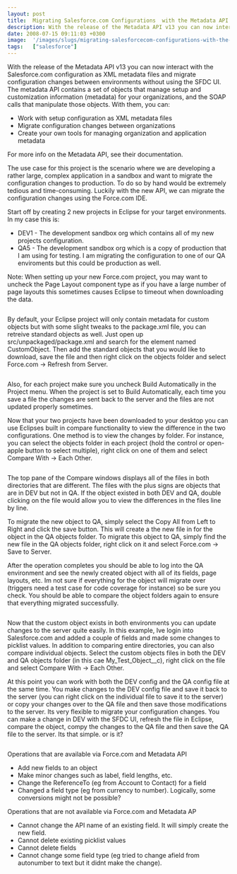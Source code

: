 ```yaml
---
layout: post
title:  Migrating Salesforce.com Configurations  with the Metadata API & Force.com Migration Tool
description: With the release of the Metadata API v13 you can now interact with the Salesforce.com configuration as XML metadata files and migrate configuration changes between environments without using the SFDC UI. The metadata API contains a set of objects that manage setup and customization information (metadata) for your organizations, and the SOAP calls that manipulate those objects. With them, you can- * Work with setup configuration as XML metadata files  * Migrate configuration changes between organ
date: 2008-07-15 09:11:03 +0300
image:  '/images/slugs/migrating-salesforcecom-configurations-with-the-metadata-api-forcecom-migration-tool.jpg'
tags:   ["salesforce"]
---
```

<p>With the release of the Metadata API v13 you can now interact with the Salesforce.com configuration as XML metadata files and migrate configuration changes between environments without using the SFDC UI. The metadata API contains a set of objects that manage setup and customization information (metadata) for your organizations, and the SOAP calls that manipulate those objects. With them, you can:</p>
<ul>
 <li>Work with setup configuration as XML metadata files</li>
 <li>Migrate configuration changes between organizations</li>
 <li>Create your own tools for managing organization and application metadata</li>
</ul>
For more info on the Metadata API, see their documentation.
<p>The use case for this project is the scenario where we are developing a rather large, complex application in a sandbox and want to migrate the configuration changes to production. To do so by hand would be extremely tedious and time-consuming. Luckily with the new API, we can migrate the configuration changes using the Force.com IDE.</p>
<p>Start off by creating 2 new projects in Eclipse for your target environments. In my case this is:</p>
<ul>
 <li>DEV1 - The development sandbox org which contains all of my new projects configuration.</li>
 <li>QA5 - The development sandbox org which is a copy of production that I am using for testing. I am migrating the configuration to one of our QA enviroments but this could be production as well.</li>
</ul>
Note: When setting up your new Force.com project, you may want to uncheck the Page Layout component type as if you have a large number of page layouts this sometimes causes Eclipse to timeout when downloading the data.
<p><img src="images/sfdc-migration1_nqa85s.png" alt="" ></p>
<p>By default, your Eclipse project will only contain metadata for custom objects but with some slight tweaks to the package.xml file, you can retreive standard objects as well. Just open up src/unpackaged/package.xml and search for the element named CustomObject. Then add the standard objects that you would like to download, save the file and then right click on the objects folder and select Force.com -> Refresh from Server.</p>
<p><img src="images/sfdc-migration2_mqvrnw.png" alt="" ></p>
<p>Also, for each project make sure you uncheck Build Automatically in the Project menu. When the project is set to Build Automatically, each time you save a file the changes are sent back to the server and the files are not updated properly sometimes.</p>
<p>Now that your two projects have been downloaded to your desktop you can use Eclipses built in compare functionality to view the difference in the two configurations. One method is to view the changes by folder. For instance, you can select the objects folder in each project (hold the control or open-apple button to select multiple), right click on one of them and select Compare With -> Each Other.</p>
<p><img src="images/sfdc-migration3_w3p4ie.png" alt="" ></p>
<p>The top pane of the Compare windows displays all of the files in both directories that are different. The files with the plus signs are objects that are in DEV but not in QA. If the object existed in both DEV and QA, double clicking on the file would allow you to view the differences in the files line by line.</p>
<p>To migrate the new object to QA, simply select the Copy All from Left to Right and click the save button. This will create a the new file in for the object in the QA objects folder. To migrate this object to QA, simply find the new file in the QA objects folder, right click on it and select Force.com -> Save to Server.</p>
<p>After the operation completes you should be able to log into the QA environment and see the newly created object with all of its fields, page layouts, etc. Im not sure if everything for the object will migrate over (triggers need a test case for code coverage for instance) so be sure you check. You should be able to compare the object folders again to ensure that everything migrated successfully.</p>
<p><img src="images/sfdc-migration4_l8rf96.png" alt="" ></p>
<p>Now that the custom object exists in both environments you can update changes to the server quite easily. In this example, Ive login into Salesforce.com and added a couple of fields and made some changes to picklist values. In addition to comparing entire directories, you can also compare individual objects. Select the custom objects files in both the DEV and QA objects folder (in this cae My_Test_Object__c), right click on the file and select Compare With -> Each Other.</p>
<p>At this point you can work with both the DEV config and the QA config file at the same time. You make changes to the DEV config file and save it back to the server (you can right click on the individual file to save it to the server) or copy your changes over to the QA file and then save those modifications to the server. Its very flexible to migrate your configuration changes. You can make a change in DEV with the SFDC UI, refresh the file in Eclipse, compare the object, compy the changes to the QA file and then save the QA file to the server. Its that simple. or is it?</p>
<p><img src="images/sfdc-migration5_v6doyf.png" alt="" ></p>
<p>Operations that are available via Force.com and Metadata API</p>
<ul>
 <li>Add new fields to an object</li>
 <li>Make minor changes such as label, field lengths, etc.</li>
 <li>Change the ReferenceTo (eg from Account to Contact) for a field</li>
 <li>Changed a field type (eg from currency to number). Logically, some conversions might not be possible?</li>
</ul>
Operations that are not available via Force.com and Metadata AP
<ul>
 <li>Cannot change the API name of an existing field. It will simply create the new field.</li>
 <li>Cannot delete existing picklist values</li>
 <li>Cannot delete fields</li>
 <li>Cannot change some field type (eg tried to change afield from autonumber to text but it didnt make the change).</li>
</ul>
